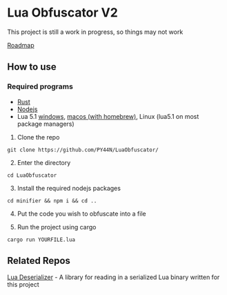 # Lua Obfuscator V2

This project is still a work in progress, so things may not work

[Roadmap](https://pyan.notion.site/014c3553be6b45d1989e1e133ec2c424?v=acc453043e2844728d3db628693c100d)

## How to use
### Required programs
- [Rust](https://www.rust-lang.org/)
- [Nodejs](https://nodejs.org/en)
- Lua 5.1 [windows](https://github.com/rjpcomputing/luaforwindows/releases/), [macos (with homebrew)](https://formulae.brew.sh/formula/lua@5.1#default), Linux (lua5.1 on most package managers)

1) Clone the repo
```
git clone https://github.com/PY44N/LuaObfuscator/
```
2) Enter the directory
```
cd LuaObfuscator
```

3) Install the required nodejs packages
```
cd minifier && npm i && cd ..
```

4) Put the code you wish to obfuscate into a file

4) Run the project using cargo
```
cargo run YOURFILE.lua
```

## Related Repos
[Lua Deserializer](https://github.com/PY44N/LuaDeserializer/) - A library for reading in a serialized Lua binary written for this project
